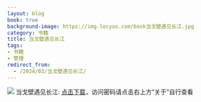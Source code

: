 ```yaml
---
layout: blog
book: true
background-image: https://img.locyoo.com/book当戈壁遇见长江.jpg
category: 书籍
title: 当戈壁遇见长江
tags:
- 书籍
- 管理
redirect_from:
  - /2024/03/当戈壁遇见长江/
---
```

![](https://img.locyoo.com/book当戈壁遇见长江.jpg)
当戈壁遇见长江: <a name = "ref1" href="https://url18.ctfile.com/f/50983618-1323135247-08a738?p=3619">点击下载</a>，访问密码请点击右上方“关于”自行查看